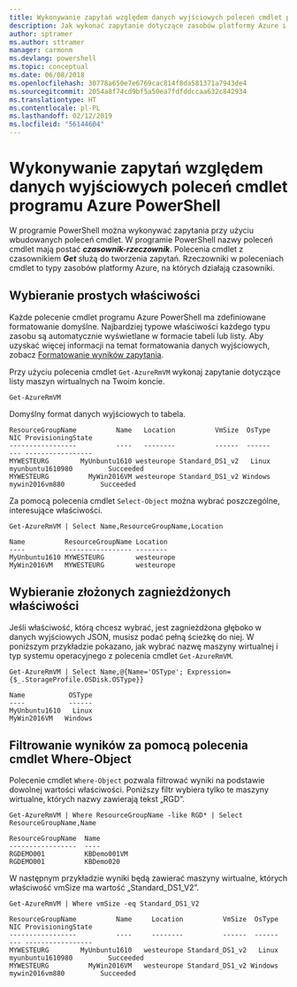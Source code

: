 ```yaml
---
title: Wykonywanie zapytań względem danych wyjściowych poleceń cmdlet programu Azure PowerShell
description: Jak wykonać zapytanie dotyczące zasobów platformy Azure i sformatować wyniki.
author: sptramer
ms.author: sttramer
manager: carmonm
ms.devlang: powershell
ms.topic: conceptual
ms.date: 06/08/2018
ms.openlocfilehash: 30778a650e7e6769cac814f8da581371a7943de4
ms.sourcegitcommit: 2054a8f74cd9bf5a50ea7fdfddccaa632c842934
ms.translationtype: HT
ms.contentlocale: pl-PL
ms.lasthandoff: 02/12/2019
ms.locfileid: "56144604"
---
```

# <a name="query-output-of-azure-powershell-cmdlets"></a>Wykonywanie zapytań względem danych wyjściowych poleceń cmdlet programu Azure PowerShell

W programie PowerShell można wykonywać zapytania przy użyciu wbudowanych poleceń cmdlet. W programie PowerShell nazwy poleceń cmdlet mają postać **_czasownik-rzeczownik_**. Polecenia cmdlet z czasownikiem **_Get_** służą do tworzenia zapytań. Rzeczowniki w poleceniach cmdlet to typy zasobów platformy Azure, na których działają czasowniki.

## <a name="select-simple-properties"></a>Wybieranie prostych właściwości

Każde polecenie cmdlet programu Azure PowerShell ma zdefiniowane formatowanie domyślne. Najbardziej typowe właściwości każdego typu zasobu są automatycznie wyświetlane w formacie tabeli lub listy. Aby uzyskać więcej informacji na temat formatowania danych wyjściowych, zobacz [Formatowanie wyników zapytania](formatting-output.md).

Przy użyciu polecenia cmdlet `Get-AzureRmVM` wykonaj zapytanie dotyczące listy maszyn wirtualnych na Twoim koncie.

```azurepowershell-interactive
Get-AzureRmVM
```

Domyślny format danych wyjściowych to tabela.

```output
ResourceGroupName          Name   Location          VmSize  OsType              NIC ProvisioningState
-----------------          ----   --------          ------  ------              --- -----------------
MYWESTEURG        MyUnbuntu1610 westeurope Standard_DS1_v2   Linux myunbuntu1610980         Succeeded
MYWESTEURG          MyWin2016VM westeurope Standard_DS1_v2 Windows   mywin2016vm880         Succeeded
```

Za pomocą polecenia cmdlet `Select-Object` można wybrać poszczególne, interesujące właściwości.

```azurepowershell-interactive
Get-AzureRmVM | Select Name,ResourceGroupName,Location
```

```output
Name          ResourceGroupName Location
----          ----------------- --------
MyUnbuntu1610 MYWESTEURG        westeurope
MyWin2016VM   MYWESTEURG        westeurope
```

## <a name="select-complex-nested-properties"></a>Wybieranie złożonych zagnieżdżonych właściwości

Jeśli właściwość, którą chcesz wybrać, jest zagnieżdżona głęboko w danych wyjściowych JSON, musisz podać pełną ścieżkę do niej. W poniższym przykładzie pokazano, jak wybrać nazwę maszyny wirtualnej i typ systemu operacyjnego z polecenia cmdlet `Get-AzureRmVM`.

```azurepowershell-interactive
Get-AzureRmVM | Select Name,@{Name='OSType'; Expression={$_.StorageProfile.OSDisk.OSType}}
```

```output
Name           OSType
----           ------
MyUnbuntu1610   Linux
MyWin2016VM   Windows
```

## <a name="filter-results-with-the-where-object-cmdlet"></a>Filtrowanie wyników za pomocą polecenia cmdlet Where-Object

Polecenie cmdlet `Where-Object` pozwala filtrować wyniki na podstawie dowolnej wartości właściwości. Poniższy filtr wybiera tylko te maszyny wirtualne, których nazwy zawierają tekst „RGD”.

```azurepowershell-interactive
Get-AzureRmVM | Where ResourceGroupName -like RGD* | Select ResourceGroupName,Name
```

```output
ResourceGroupName  Name
-----------------  ----
RGDEMO001          KBDemo001VM
RGDEMO001          KBDemo020
```

W następnym przykładzie wyniki będą zawierać maszyny wirtualne, których właściwość vmSize ma wartość „Standard_DS1_V2”.

```azurepowershell-interactive
Get-AzureRmVM | Where vmSize -eq Standard_DS1_V2
```

```output
ResourceGroupName          Name     Location          VmSize  OsType              NIC ProvisioningState
-----------------          ----     --------          ------  ------              --- -----------------
MYWESTEURG        MyUnbuntu1610   westeurope Standard_DS1_v2   Linux myunbuntu1610980         Succeeded
MYWESTEURG          MyWin2016VM   westeurope Standard_DS1_v2 Windows   mywin2016vm880         Succeeded
```
